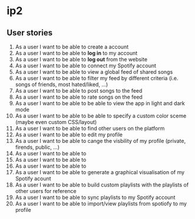 # ip2

## User stories
01. As a user I want to be able to create a account
02. As a user I want to be able to **log in** to my account
03. As a user I want to be able to **log out** from the website
04. As a user I want to be able to connect my Spotify account
05. As a user I want to be able to view a global feed of shared songs
06. As a user I want to be able to filter my feed by different criteria (i.e. songs of friends, most hated/liked, ...)
07. As a user I want to be able to post songs to the feed 
08. As a user I want to be able to rate songs on the feed
09. As a user I want to be able to be able to view the app in light and dark mode
10. As a user I want to be able to be able to specify a custom color sceme (maybe even custom CSS/layout)
11. As a user I want to be able to find other users on the platform
12. As a user I want to be able to edit my profile
13. As a user I want to be able to cange the visbility of my profile (private, firends, public, ...)       
14. As a user I want to be able to
15. As a user I want to be able to
16. As a user I want to be able to
17. As a user I want to be able to generate a graphical visualisation of my Spotify acount
18. As a user I want to be able to build custom playlists with the playlists of other users for reference
19. As a user I want to be able to sync playlists to my Spotify account
20. As a user I want to be able to import/view playlists from spotiofy to my profile
